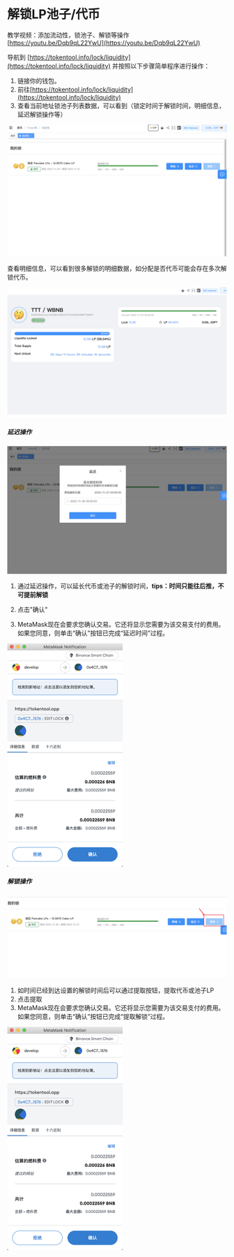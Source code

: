 # 解锁LP池子/代币

教学视频：添加流动性，锁池子、解锁等操作 [https://youtu.be/Dqb9qL22YwU](https://youtu.be/Dqb9qL22YwU)



导航到 [https://tokentool.info/lock/liquidity](https://tokentool.info/lock/liquidity) 并按照以下步骤简单程序进行操作：

1. 链接你的钱包。
2. 前往[https://tokentool.info/lock/liquidity](https://tokentool.info/lock/liquidity)
3. 查看当前地址锁池子列表数据，可以看到（锁定时间于解锁时间，明细信息，延迟解锁操作等）

![lock-token](../.gitbook/assets/lock/Snipaste_2022-11-26_12-16-37.png)

查看明细信息，可以看到很多解锁的明细数据，如分配是否代币可能会存在多次解锁代币。

![lock-token](../.gitbook/assets/lock/Snipaste_2022-11-26_12-20-53.png)

##### 延迟操作

![lock-token](../.gitbook/assets/lock/Snipaste_2022-11-26_12-21-29.png)

1. 通过延迟操作，可以延长代币或池子的解锁时间，**tips：时间只能往后推，不可提前解锁**

2. 点击"确认"
3. MetaMask现在会要求您确认交易。它还将显示您需要为该交易支付的费用。如果您同意，则单击“确认”按钮已完成“延迟时间”过程。

<img src="../.gitbook/assets/lock/Snipaste_2022-11-26_12-28-41.png" alt="lock-token" style="zoom:50%;" />



##### 解锁操作

![lock-token](../.gitbook/assets/lock/Snipaste_2022-11-26_12-31-32.png)

1. 如时间已经到达设置的解锁时间后可以通过提取按钮，提取代币或池子LP
2. 点击提取
3. MetaMask现在会要求您确认交易。它还将显示您需要为该交易支付的费用。如果您同意，则单击“确认”按钮已完成“提取解锁”过程。

<img src="../.gitbook/assets/lock/Snipaste_2022-11-26_12-28-41.png" alt="lock-token" style="zoom:50%;" />